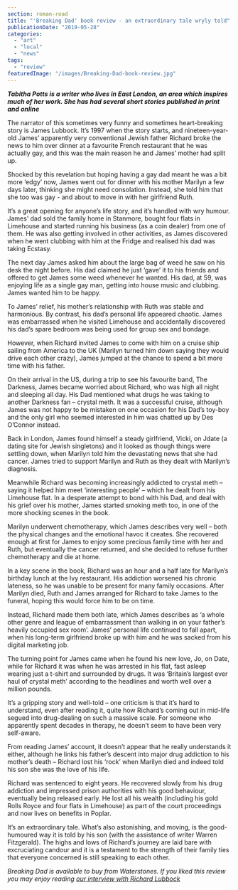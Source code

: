 ```yaml
---
section: roman-road
title: "'Breaking Dad' book review - an extraordinary tale wryly told"
publicationDate: "2019-05-28"
categories: 
  - "art"
  - "local"
  - "news"
tags: 
  - "review"
featuredImage: "/images/Breaking-Dad-book-review.jpg"
---
```


**_Tabitha Potts is a writer who lives in East London, an area which inspires much of her work. She has had several short stories published in print and online_**

The narrator of this sometimes very funny and sometimes heart-breaking story is James Lubbock. It’s 1997 when the story starts, and nineteen-year-old James’ apparently very conventional Jewish father Richard broke the news to him over dinner at a favourite French restaurant that he was actually gay, and this was the main reason he and James’ mother had split up.  

Shocked by this revelation but hoping having a gay dad meant he was a bit more ‘edgy’ now, James went out for dinner with his mother Marilyn a few days later, thinking she might need consolation. Instead, she told him that she too was gay - and about to move in with her girlfriend Ruth.

It’s a great opening for anyone’s life story, and it’s handled with wry humour. James’ dad sold the family home in Stanmore, bought four flats in Limehouse and started running his business (as a coin dealer) from one of them. He was also getting involved in other activities, as James discovered when he went clubbing with him at the Fridge and realised his dad was taking Ecstasy.

The next day James asked him about the large bag of weed he saw on his desk the night before. His dad claimed he just ‘gave’ it to his friends and offered to get James some weed whenever he wanted. His dad, at 59, was enjoying life as a single gay man, getting into house music and clubbing. James wanted him to be happy.

To James’ relief, his mother’s relationship with Ruth was stable and harmonious. By contrast, his dad’s personal life appeared chaotic. James was embarrassed when he visited Limehouse and accidentally discovered his dad’s spare bedroom was being used for group sex and bondage.

However, when Richard invited James to come with him on a cruise ship sailing from America to the UK (Marilyn turned him down saying they would drive each other crazy), James jumped at the chance to spend a bit more time with his father.

On their arrival in the US, during a trip to see his favourite band, The Darkness, James became worried about Richard, who was high all night and sleeping all day. His Dad mentioned what drugs he was taking to another Darkness fan – crystal meth. It was a successful cruise, although James was not happy to be mistaken on one occasion for his Dad’s toy-boy and the only girl who seemed interested in him was chatted up by Des O’Connor instead.

Back in London, James found himself a steady girlfriend, Vicki, on Jdate (a dating site for Jewish singletons) and it looked as though things were settling down, when Marilyn told him the devastating news that she had cancer. James tried to support Marilyn and Ruth as they dealt with Marilyn’s diagnosis.

Meanwhile Richard was becoming increasingly addicted to crystal meth – saying it helped him meet ‘interesting people’ – which he dealt from his Limehouse flat. In a desperate attempt to bond with his Dad, and deal with his grief over his mother, James started smoking meth too, in one of the more shocking scenes in the book.

Marilyn underwent chemotherapy, which James describes very well – both the physical changes and the emotional havoc it creates. She recovered enough at first for James to enjoy some precious family time with her and Ruth, but eventually the cancer returned, and she decided to refuse further chemotherapy and die at home.

In a key scene in the book, Richard was an hour and a half late for Marilyn’s birthday lunch at the Ivy restaurant. His addiction worsened his chronic lateness, so he was unable to be present for many family occasions. After Marilyn died, Ruth and James arranged for Richard to take James to the funeral, hoping this would force him to be on time.

Instead, Richard made them both late, which James describes as ‘a whole other genre and league of embarrassment than walking in on your father’s heavily occupied sex room’. James’ personal life continued to fall apart, when his long-term girlfriend broke up with him and he was sacked from his digital marketing job.

The turning point for James came when he found his new love, Jo, on Date, while for Richard it was when he was arrested in his flat, fast asleep wearing just a t-shirt and surrounded by drugs. It was ‘Britain’s largest ever haul of crystal meth’ according to the headlines and worth well over a million pounds.

It’s a gripping story and well-told – one criticism is that it’s hard to understand, even after reading it, quite how Richard’s coming out in mid-life segued into drug-dealing on such a massive scale. For someone who apparently spent decades in therapy, he doesn’t seem to have been very self-aware.

From reading James’ account, it doesn’t appear that he really understands it either, although he links his father’s descent into major drug addiction to his mother’s death – Richard lost his ‘rock’ when Marilyn died and indeed told his son she was the love of his life.

Richard was sentenced to eight years. He recovered slowly from his drug addiction and impressed prison authorities with his good behaviour, eventually being released early. He lost all his wealth (including his gold Rolls Royce and four flats in Limehouse) as part of the court proceedings and now lives on benefits in Poplar.

It’s an extraordinary tale. What’s also astonishing, and moving, is the good-humoured way it is told by his son (with the assistance of writer Warren Fitzgerald). The highs and lows of Richard’s journey are laid bare with excruciating candour and it is a testament to the strength of their family ties that everyone concerned is still speaking to each other.

_Breaking Dad is available to buy from Waterstones. If you liked this review you may enjoy reading [our interview with Richard Lubbock](https://romanroadlondon.com/richard-lubbock-life-after-meth/)_
